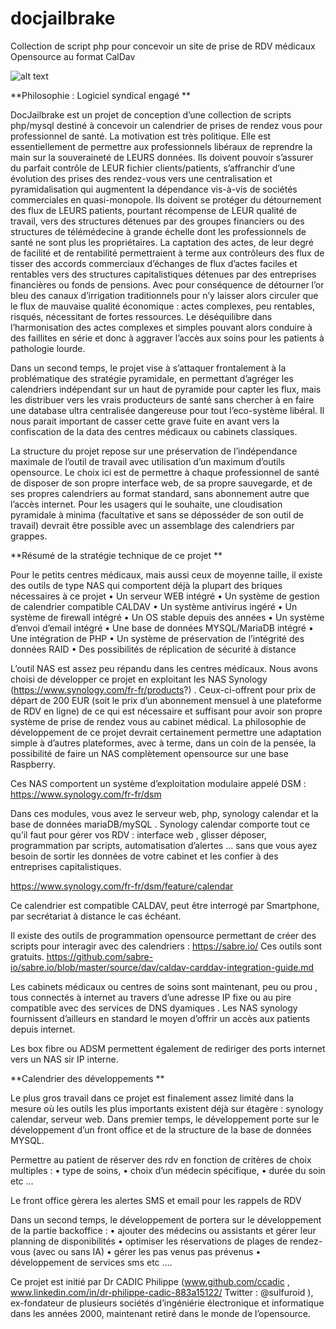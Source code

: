 # docjailbrake
Collection de script php pour concevoir un site de prise de RDV médicaux Opensource au format CalDav

![alt text](https://github.com/ccadic/docjaibrake/blob/main/drjailbrake300.png)

**Philosophie : Logiciel syndical engagé
**

DocJailbrake est un projet de conception d’une collection de scripts php/mysql destiné à concevoir un calendrier de prises de rendez vous pour professionnel de santé. La motivation est très politique. Elle est essentiellement de permettre aux professionnels libéraux de reprendre la main sur la souveraineté de LEURS données. Ils doivent pouvoir s’assurer du parfait contrôle de LEUR fichier clients/patients, s’affranchir d’une évolution des prises des rendez-vous vers une centralisation et pyramidalisation qui augmentent la dépendance vis-à-vis de sociétés commerciales en quasi-monopole. Ils doivent se protéger du détournement des flux de LEURS patients, pourtant récompense de LEUR qualité de travail, vers des structures détenues par des groupes financiers ou des structures de télémédecine à grande échelle dont les professionnels de santé ne sont plus les propriétaires. La captation des actes, de leur degré de facilité et de rentabilité permettraient à terme aux contrôleurs des flux de tisser des accords commerciaux d’échanges de flux d’actes faciles et rentables vers des structures capitalistiques détenues par des entreprises financières ou fonds de pensions. Avec pour conséquence de détourner l’or bleu des canaux d’irrigation traditionnels pour n’y laisser alors circuler que le flux de mauvaise qualité économique : actes complexes, peu rentables, risqués, nécessitant de fortes ressources. Le déséquilibre dans l’harmonisation des actes complexes et simples pouvant alors conduire à des faillites en série et donc à aggraver l’accès aux soins pour les patients à pathologie lourde. 

Dans un second temps, le projet vise à s’attaquer frontalement à la problématique des stratégie pyramidale, en permettant d’agréger les calendriers indépendant sur un haut de pyramide pour capter les flux, mais les distribuer vers les vrais producteurs de santé sans chercher à en faire une database ultra centralisée dangereuse pour tout l’eco-système libéral.  Il nous parait important de casser cette grave fuite en avant vers la confiscation de la data des centres médicaux ou cabinets classiques.

La structure du projet repose sur une préservation de l’indépendance maximale de l’outil de travail avec utilisation d’un maximum d’outils opensource. Le choix ici est de permettre à chaque professionnel de santé de disposer de son propre interface web, de sa propre sauvegarde, et de ses propres calendriers au format standard, sans abonnement autre que l’accès internet.  Pour les usagers qui le souhaite, une cloudisation pyramidale à minima (facultative et sans se déposséder de son outil de travail) devrait être possible avec un assemblage des calendriers par grappes. 

**Résumé de la stratégie technique de ce projet
**

Pour le petits centres médicaux, mais aussi ceux de moyenne taille, il existe des outils de type NAS qui comportent déjà la plupart des briques nécessaires à ce projet
•	Un serveur WEB intégré
•	Un système de gestion de calendrier compatible CALDAV
•	Un système antivirus ingéré
•	Un système de firewall intégré
•	Un OS stable depuis des années
•	Un système d’envoi d’email intégré
•	Une base de données MYSQL/MariaDB intégré
•	Une intégration de PHP 
•	Un système de préservation de l’intégrité des données RAID
•	Des possibilités de réplication de sécurité à distance

L’outil NAS est assez peu répandu dans les centres médicaux. Nous avons choisi de développer ce projet en exploitant les NAS Synology (https://www.synology.com/fr-fr/products?) . Ceux-ci-offrent pour prix de départ de 200 EUR (soit le prix d’un abonnement mensuel à une plateforme de RDV en ligne) de ce qui est nécessaire et suffisant pour avoir son propre système de prise de rendez vous au cabinet médical. La philosophie de développement de ce projet devrait certainement permettre une adaptation simple à d’autres plateformes, avec à terme, dans un coin de la pensée, la possibilité de faire un NAS complètement opensource sur une base Raspberry.
 
Ces NAS comportent un système d’exploitation modulaire appelé DSM : https://www.synology.com/fr-fr/dsm 
 
Dans ces modules, vous avez le serveur web, php, synology calendar et la base de données mariaDB/mySQL .  Synology calendar comporte tout ce qu’il faut pour gérer vos RDV : interface web , glisser déposer, programmation par scripts, automatisation d’alertes …  sans que vous ayez besoin de sortir les données de votre cabinet et les confier à des entreprises capitalistiques.

https://www.synology.com/fr-fr/dsm/feature/calendar 
 
Ce calendrier est compatible CALDAV, peut être interrogé par Smartphone, par secrétariat à distance le cas échéant.

Il existe des outils de programmation opensource permettant de créer des scripts pour interagir avec des calendriers : https://sabre.io/  Ces outils sont gratuits. https://github.com/sabre-io/sabre.io/blob/master/source/dav/caldav-carddav-integration-guide.md

Les cabinets médicaux ou centres de soins sont maintenant, peu ou prou , tous connectés à internet au travers d’une adresse IP fixe ou au pire compatible avec des services de DNS dyamiques . Les NAS synology fournissent d’ailleurs en standard le moyen d’offrir un accès aux patients depuis internet. 

Les box fibre ou ADSM permettent également de rediriger des ports internet vers un NAS sir IP interne.

**Calendrier des développements
**

Le plus gros travail dans ce projet est finalement assez limité dans la mesure où les outils les plus importants existent déjà sur étagère : synology calendar, serveur web. 
Dans premier temps, le développement porte sur le développement d’un front office et de la structure de la base de données MYSQL.

Permettre au patient de réserver des rdv en fonction de critères de choix multiples : 
•	type de soins, 
•	choix d’un médecin spécifique, 
•	durée du soin etc …  

Le front office gèrera les alertes SMS et email pour les rappels de RDV

Dans un second temps, le développement de portera sur le développement de la partie backoffice : 
•	ajouter des médecins ou assistants et gérer leur planning de disponibilités
•	optimiser les réservations de plages de rendez-vous (avec ou sans IA)
•	gérer les pas venus pas prévenus
•	développement de services sms etc ….


Ce projet est initié par Dr CADIC Philippe (www.github.com/ccadic , www.linkedin.com/in/dr-philippe-cadic-883a15122/ Twitter : @sulfuroid ), ex-fondateur de plusieurs sociétés d’ingéniérie électronique et informatique dans les années 2000, maintenant retiré dans le monde de l’opensource. 
